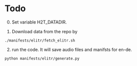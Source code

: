# Todo

0. Set variable H2T_DATADIR.

1. Download data from the repo by 
```
./manifests/elitr/fetch_elitr.sh
```

2. run the code. It will save audio files and manifsts for en-de.
```
python manifests/elitr/generate.py
```